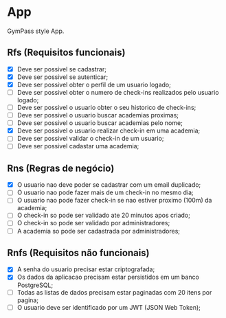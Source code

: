 # App

GymPass style App.

## Rfs (Requisitos funcionais)

- [x] Deve ser possivel se cadastrar;
- [x] Deve ser possivel se autenticar;
- [x] Deve ser possivel obter o perfil de um usuario logado;
- [ ] Deve ser possivel obter o numero de check-ins realizados pelo usuario logado;
- [ ] Deve ser possivel o usuario obter o seu historico de check-ins;
- [ ] Deve ser possivel o usuario buscar academias proximas;
- [ ] Deve ser possivel o usuario buscar academias pelo nome;
- [x] Deve ser possivel o usuario realizar check-in em uma academia;
- [ ] Deve ser possivel validar o check-in de um usuario;
- [ ] Deve ser possivel cadastar uma academia;

## Rns (Regras de negócio)

- [x] O usuario nao deve poder se cadastrar com um email duplicado;
- [ ] O usuario nao pode fazer mais de um check-in no mesmo dia;
- [ ] O usuario nao pode fazer check-in se nao estiver proximo (100m) da academia;
- [ ] O check-in so pode ser validado ate 20 minutos apos criado;
- [ ] O check-in so pode ser validado por administradores;
- [ ] A academia so pode ser cadastrada por administradores;

## Rnfs (Requisitos não funcionais)

- [x] A senha do usuario precisar estar criptografada;
- [x] Os dados da aplicacao precisam estar persistidos em um banco PostgreSQL;
- [ ] Todas as listas de dados precisam estar paginadas com 20 itens por pagina;
- [ ] O usuario deve ser identificado por um JWT (JSON Web Token);